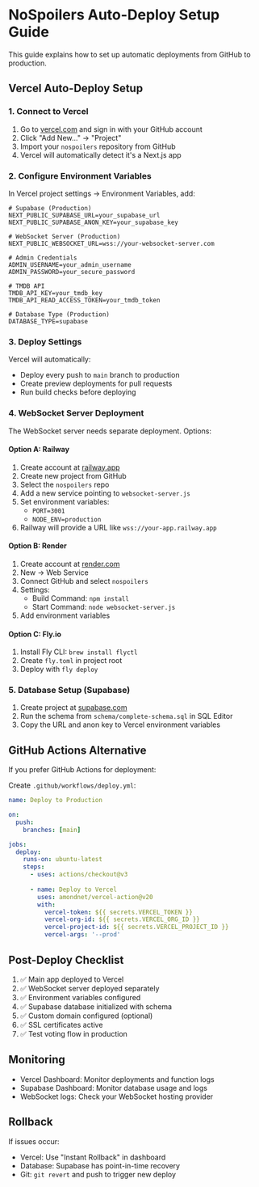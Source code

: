 # NoSpoilers Auto-Deploy Setup Guide

This guide explains how to set up automatic deployments from GitHub to production.

## Vercel Auto-Deploy Setup

### 1. Connect to Vercel

1. Go to [vercel.com](https://vercel.com) and sign in with your GitHub account
2. Click "Add New..." → "Project"
3. Import your `nospoilers` repository from GitHub
4. Vercel will automatically detect it's a Next.js app

### 2. Configure Environment Variables

In Vercel project settings → Environment Variables, add:

```env
# Supabase (Production)
NEXT_PUBLIC_SUPABASE_URL=your_supabase_url
NEXT_PUBLIC_SUPABASE_ANON_KEY=your_supabase_key

# WebSocket Server (Production)
NEXT_PUBLIC_WEBSOCKET_URL=wss://your-websocket-server.com

# Admin Credentials
ADMIN_USERNAME=your_admin_username
ADMIN_PASSWORD=your_secure_password

# TMDB API
TMDB_API_KEY=your_tmdb_key
TMDB_API_READ_ACCESS_TOKEN=your_tmdb_token

# Database Type (Production)
DATABASE_TYPE=supabase
```

### 3. Deploy Settings

Vercel will automatically:
- Deploy every push to `main` branch to production
- Create preview deployments for pull requests
- Run build checks before deploying

### 4. WebSocket Server Deployment

The WebSocket server needs separate deployment. Options:

#### Option A: Railway
1. Create account at [railway.app](https://railway.app)
2. Create new project from GitHub
3. Select the `nospoilers` repo
4. Add a new service pointing to `websocket-server.js`
5. Set environment variables:
   - `PORT=3001`
   - `NODE_ENV=production`
6. Railway will provide a URL like `wss://your-app.railway.app`

#### Option B: Render
1. Create account at [render.com](https://render.com)
2. New → Web Service
3. Connect GitHub and select `nospoilers`
4. Settings:
   - Build Command: `npm install`
   - Start Command: `node websocket-server.js`
5. Add environment variables

#### Option C: Fly.io
1. Install Fly CLI: `brew install flyctl`
2. Create `fly.toml` in project root
3. Deploy with `fly deploy`

### 5. Database Setup (Supabase)

1. Create project at [supabase.com](https://supabase.com)
2. Run the schema from `schema/complete-schema.sql` in SQL Editor
3. Copy the URL and anon key to Vercel environment variables

## GitHub Actions Alternative

If you prefer GitHub Actions for deployment:

Create `.github/workflows/deploy.yml`:

```yaml
name: Deploy to Production

on:
  push:
    branches: [main]

jobs:
  deploy:
    runs-on: ubuntu-latest
    steps:
      - uses: actions/checkout@v3
      
      - name: Deploy to Vercel
        uses: amondnet/vercel-action@v20
        with:
          vercel-token: ${{ secrets.VERCEL_TOKEN }}
          vercel-org-id: ${{ secrets.VERCEL_ORG_ID }}
          vercel-project-id: ${{ secrets.VERCEL_PROJECT_ID }}
          vercel-args: '--prod'
```

## Post-Deploy Checklist

1. ✅ Main app deployed to Vercel
2. ✅ WebSocket server deployed separately
3. ✅ Environment variables configured
4. ✅ Supabase database initialized with schema
5. ✅ Custom domain configured (optional)
6. ✅ SSL certificates active
7. ✅ Test voting flow in production

## Monitoring

- Vercel Dashboard: Monitor deployments and function logs
- Supabase Dashboard: Monitor database usage and logs
- WebSocket logs: Check your WebSocket hosting provider

## Rollback

If issues occur:
- Vercel: Use "Instant Rollback" in dashboard
- Database: Supabase has point-in-time recovery
- Git: `git revert` and push to trigger new deploy
